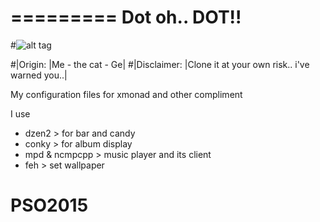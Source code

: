 =========
Dot oh.. DOT!! 
=========

#![alt tag](https://github.com/gegenokitaro/dot/blob/master/the-cat.png)

#|Origin: |Me - the cat - Ge|
#|Disclaimer: |Clone it at your own risk.. i've warned you..|

My configuration files for xmonad and other compliment

I use
+  dzen2 > for bar and candy
+  conky > for album display
+  mpd & ncmpcpp > music player and its client
+  feh > set wallpaper


# PSO2015 

